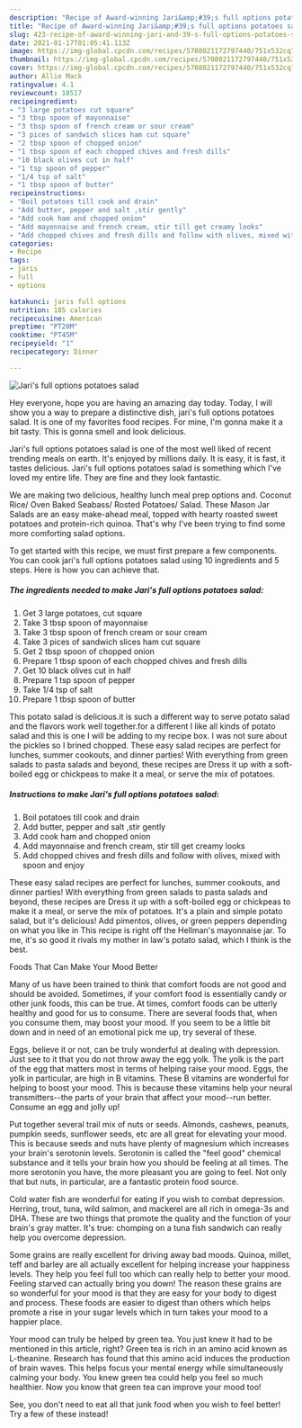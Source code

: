 ```yaml
---
description: "Recipe of Award-winning Jari&amp;#39;s full options potatoes salad"
title: "Recipe of Award-winning Jari&amp;#39;s full options potatoes salad"
slug: 423-recipe-of-award-winning-jari-and-39-s-full-options-potatoes-salad
date: 2021-01-17T01:05:41.113Z
image: https://img-global.cpcdn.com/recipes/5708021172797440/751x532cq70/jaris-full-options-potatoes-salad-recipe-main-photo.jpg
thumbnail: https://img-global.cpcdn.com/recipes/5708021172797440/751x532cq70/jaris-full-options-potatoes-salad-recipe-main-photo.jpg
cover: https://img-global.cpcdn.com/recipes/5708021172797440/751x532cq70/jaris-full-options-potatoes-salad-recipe-main-photo.jpg
author: Allie Mack
ratingvalue: 4.1
reviewcount: 18517
recipeingredient:
- "3 large potatoes cut square"
- "3 tbsp spoon of mayonnaise"
- "3 tbsp spoon of french cream or sour cream"
- "3 pices of sandwich slices ham cut square"
- "2 tbsp spoon of chopped onion"
- "1 tbsp spoon of each chopped chives and fresh dills"
- "10 black olives cut in half"
- "1 tsp spoon of pepper"
- "1/4 tsp of salt"
- "1 tbsp spoon of butter"
recipeinstructions:
- "Boil potatoes till cook and drain"
- "Add butter, pepper and salt ,stir gently"
- "Add cook ham and chopped onion"
- "Add mayonnaise and french cream, stir till get creamy looks"
- "Add chopped chives and fresh dills and follow with olives, mixed with spoon and enjoy"
categories:
- Recipe
tags:
- jaris
- full
- options

katakunci: jaris full options 
nutrition: 185 calories
recipecuisine: American
preptime: "PT20M"
cooktime: "PT45M"
recipeyield: "1"
recipecategory: Dinner

---
```



![Jari&#39;s full options potatoes salad](https://img-global.cpcdn.com/recipes/5708021172797440/751x532cq70/jaris-full-options-potatoes-salad-recipe-main-photo.jpg)

Hey everyone, hope you are having an amazing day today. Today, I will show you a way to prepare a distinctive dish, jari&#39;s full options potatoes salad. It is one of my favorites food recipes. For mine, I'm gonna make it a bit tasty. This is gonna smell and look delicious.

Jari&#39;s full options potatoes salad is one of the most well liked of recent trending meals on earth. It's enjoyed by millions daily. It is easy, it is fast, it tastes delicious. Jari&#39;s full options potatoes salad is something which I've loved my entire life. They are fine and they look fantastic.

We are making two delicious, healthy lunch meal prep options and. Coconut Rice/ Oven Baked Seabass/ Rosted Potatoes/ Salad. These Mason Jar Salads are an easy make-ahead meal, topped with hearty roasted sweet potatoes and protein-rich quinoa. That&#39;s why I&#39;ve been trying to find some more comforting salad options.


To get started with this recipe, we must first prepare a few components. You can cook jari&#39;s full options potatoes salad using 10 ingredients and 5 steps. Here is how you can achieve that.

<!--inarticleads1-->

##### The ingredients needed to make Jari&#39;s full options potatoes salad:

1. Get 3 large potatoes, cut square
1. Take 3 tbsp spoon of mayonnaise
1. Take 3 tbsp spoon of french cream or sour cream
1. Take 3 pices of sandwich slices ham cut square
1. Get 2 tbsp spoon of chopped onion
1. Prepare 1 tbsp spoon of each chopped chives and fresh dills
1. Get 10 black olives cut in half
1. Prepare 1 tsp spoon of pepper
1. Take 1/4 tsp of salt
1. Prepare 1 tbsp spoon of butter


This potato salad is delicious.it is such a different way to serve potato salad and the flavors work well together.for a different I like all kinds of potato salad and this is one I will be adding to my recipe box. I was not sure about the pickles so I brined chopped. These easy salad recipes are perfect for lunches, summer cookouts, and dinner parties! With everything from green salads to pasta salads and beyond, these recipes are Dress it up with a soft-boiled egg or chickpeas to make it a meal, or serve the mix of potatoes. 

<!--inarticleads2-->

##### Instructions to make Jari&#39;s full options potatoes salad:

1. Boil potatoes till cook and drain
1. Add butter, pepper and salt ,stir gently
1. Add cook ham and chopped onion
1. Add mayonnaise and french cream, stir till get creamy looks
1. Add chopped chives and fresh dills and follow with olives, mixed with spoon and enjoy


These easy salad recipes are perfect for lunches, summer cookouts, and dinner parties! With everything from green salads to pasta salads and beyond, these recipes are Dress it up with a soft-boiled egg or chickpeas to make it a meal, or serve the mix of potatoes. It&#39;s a plain and simple potato salad, but it&#39;s delicious! Add pimentos, olives, or green peppers depending on what you like in This recipe is right off the Hellman&#39;s mayonnaise jar. To me, it&#39;s so good it rivals my mother in law&#39;s potato salad, which I think is the best. 

Foods That Can Make Your Mood Better


Many of us have been trained to think that comfort foods are not good and should be avoided. Sometimes, if your comfort food is essentially candy or other junk foods, this can be true. At times, comfort foods can be utterly healthy and good for us to consume. There are several foods that, when you consume them, may boost your mood. If you seem to be a little bit down and in need of an emotional pick me up, try several of these.

Eggs, believe it or not, can be truly wonderful at dealing with depression. Just see to it that you do not throw away the egg yolk. The yolk is the part of the egg that matters most in terms of helping raise your mood. Eggs, the yolk in particular, are high in B vitamins. These B vitamins are wonderful for helping to boost your mood. This is because these vitamins help your neural transmitters--the parts of your brain that affect your mood--run better. Consume an egg and jolly up!

Put together several trail mix of nuts or seeds. Almonds, cashews, peanuts, pumpkin seeds, sunflower seeds, etc are all great for elevating your mood. This is because seeds and nuts have plenty of magnesium which increases your brain's serotonin levels. Serotonin is called the "feel good" chemical substance and it tells your brain how you should be feeling at all times. The more serotonin you have, the more pleasant you are going to feel. Not only that but nuts, in particular, are a fantastic protein food source.

Cold water fish are wonderful for eating if you wish to combat depression. Herring, trout, tuna, wild salmon, and mackerel are all rich in omega-3s and DHA. These are two things that promote the quality and the function of your brain's gray matter. It's true: chomping on a tuna fish sandwich can really help you overcome depression. 

Some grains are really excellent for driving away bad moods. Quinoa, millet, teff and barley are all actually excellent for helping increase your happiness levels. They help you feel full too which can really help to better your mood. Feeling starved can actually bring you down! The reason these grains are so wonderful for your mood is that they are easy for your body to digest and process. These foods are easier to digest than others which helps promote a rise in your sugar levels which in turn takes your mood to a happier place.

Your mood can truly be helped by green tea. You just knew it had to be mentioned in this article, right? Green tea is rich in an amino acid known as L-theanine. Research has found that this amino acid induces the production of brain waves. This helps focus your mental energy while simultaneously calming your body. You knew green tea could help you feel so much healthier. Now you know that green tea can improve your mood too!

See, you don't need to eat all that junk food when you wish to feel better! Try a few of these instead!

